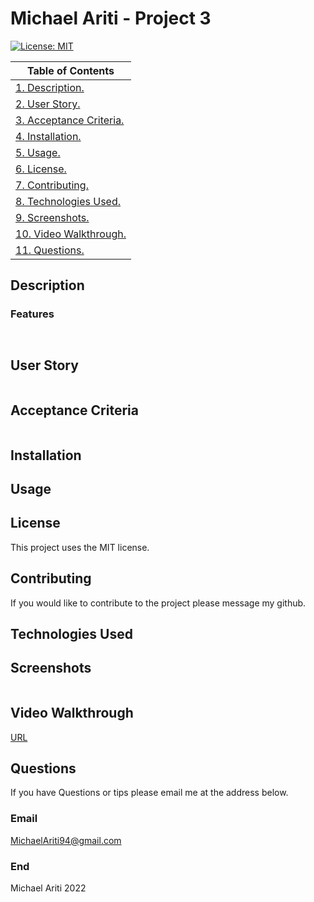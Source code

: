# Michael Ariti - Project 3

[![License: MIT](https://img.shields.io/badge/License-MIT-yellow.svg)](https://opensource.org/licenses/MIT)

| Table of Contents                               |
| ----------------------------------------------- |
| [1. Description.](#description)                 |
| [2. User Story.](#user-story)                   |
| [3. Acceptance Criteria.](#acceptance-criteria) |
| [4. Installation.](#installation)               |
| [5. Usage.](#usage)                             |
| [6. License.](#license)                         |
| [7. Contributing.](#contributing)               |
| [8. Technologies Used.](#technologies-used)     |
| [9. Screenshots.](#screenshots)                 |
| [10. Video Walkthrough.](#video-walkthrough)    |
| [11. Questions.](#questions)                    |

## Description

### Features

```


```

## User Story

```md

```

## Acceptance Criteria

```md

```

## Installation

## Usage

## License

This project uses the MIT license.

## Contributing

If you would like to contribute to the project please message my github.

## Technologies Used

## Screenshots

![]()

## Video Walkthrough

[URL]()

## Questions

If you have Questions or tips please email me at the address below.

### Email

MichaelAriti94@gmail.com

### End

Michael Ariti 2022
